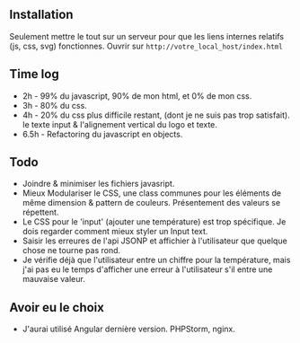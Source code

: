 ## Installation ##

Seulement mettre le tout sur un serveur pour que les liens internes relatifs (js, css, svg) fonctionnes.
Ouvrir sur `http://votre_local_host/index.html`

## Time log ##

- 2h - 99% du javascript, 90% de mon html, et 0% de mon css.
- 3h - 80% du css.
- 4h - 20% du css plus difficile restant, (dont je ne suis pas trop satisfait). le texte input & l'alignement vertical du logo et texte.
- 6.5h - Refactoring du javascript en objects.

## Todo ##

- Joindre & minimiser les fichiers javasript.
- Mieux Modulariser le CSS, une class communes pour les éléments de même dimension & pattern de couleurs. Présentement des valeurs se répettent. 
- Le CSS pour le 'input' (ajouter une température) est trop spécifique. Je dois regarder comment mieux styler un Input text.
- Saisir les erreures de l'api JSONP et affichier à l'utilisateur que quelque chose ne tourne pas rond.
- Je vérifie déjà que l'utilisateur entre un chiffre pour la température, mais j'ai pas eu le temps d'afficher une erreur à l'utilisateur s'il entre une mauvaise valeur.

## Avoir eu le choix ##

- J'aurai utilisé Angular dernière version. PHPStorm, nginx.